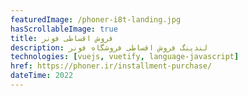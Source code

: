 ```yaml
---
featuredImage: /phoner-i8t-landing.jpg
hasScrollableImage: true
title: فروش اقساطی فونر
description: لندینگ فروش اقساطی فروشگاه فونر
technologies: [vuejs, vuetify, language-javascript]
href: https://phoner.ir/installment-purchase/
dateTime: 2022
---
```

